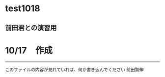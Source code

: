# test1018
前田君との演習用
---------------------
# 10/17　作成
---------------------
このファイルの内容が見れていれば、何か書き込んでください
前田賢伸